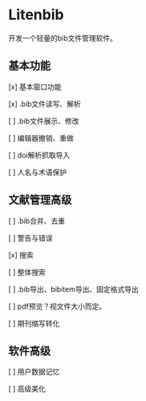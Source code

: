 # Litenbib

开发一个轻量的bib文件管理软件。


## 基本功能

[x] 基本窗口功能

[x] .bib文件读写、解析

[ ] .bib文件展示、修改

[ ] 编辑器撤销、重做

[ ] doi解析抓取导入

[ ] 人名与术语保护

## 文献管理高级

[ ] .bib合并、去重

[ ] 警告与错误

[x] 搜索

[ ] 整体搜索

[ ] .bib导出、bibitem导出、固定格式导出

[ ] pdf预览？视文件大小而定。

[ ] 期刊缩写转化

## 软件高级

[ ] 用户数据记忆

[ ] 高级美化